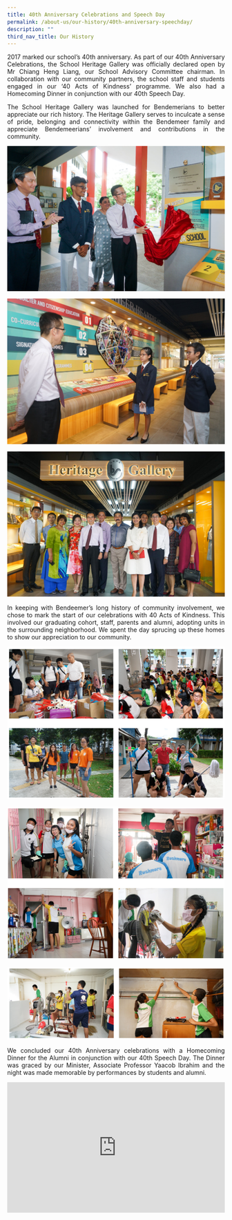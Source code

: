 ```yaml
---
title: 40th Anniversary Celebrations and Speech Day
permalink: /about-us/our-history/40th-anniversary-speechday/
description: ""
third_nav_title: Our History
---
```

<style>
.google-slides-container{ position: relative; width: 100%; padding-top: 60%; overflow: hidden; } .google-slides-container iframe{ position: absolute; top: 0; left: 0; width: 100%; height: 100%; }
</style>

<p style="text-align:justify">
2017 marked our school’s 40th anniversary. As part of our 40th Anniversary Celebrations, the School Heritage Gallery was officially declared open by Mr Chiang Heng Liang, our School Advisory Committee chairman. In collaboration with our community partners, the school staff and students engaged in our ‘40 Acts of Kindness’ programme. We also had a Homecoming Dinner in conjunction with our 40th Speech Day.</p>
<p style="text-align:justify">
The School Heritage Gallery was launched for Bendemerians to better appreciate our rich history. The Heritage Gallery serves to inculcate a sense of pride, belonging and connectivity within the Bendemeer family and appreciate Bendemeerians’ involvement and contributions in the community. </p>


![40th Anniversary Celebrations and Speech Day](/images/Aboutus/40th-dinner-01.jpg)

![40th Anniversary Celebrations and Speech Day](/images/Aboutus/40th-dinner-02.jpg)

![40th Anniversary Celebrations and Speech Day](/images/Aboutus/40th-dinner-03.jpg)


<p style="text-align:justify">
In keeping with Bendeemer’s long history of community involvement, we chose to mark the start of our celebrations with 40 Acts of Kindness. This involved our graduating cohort, staff, parents and alumni, adopting units in the surrounding neighborhood. We spent the day sprucing up these homes to show our appreciation to our community.</p>



![40 Acts of Kindness](/images/Aboutus/40th-llp-1.jpg)

![40 Acts of Kindness](/images/Aboutus/40th-llp-2.jpg)

![40 Acts of Kindness](/images/Aboutus/40th-llp-3.jpg)


<p style="text-align:justify">
We concluded our 40th Anniversary celebrations with a Homecoming Dinner for the Alumni in conjunction with our 40th Speech Day. The Dinner was graced by our Minister, Associate Professor Yaacob Ibrahim and the night was made memorable by performances by students and alumni.</p>

<div class="google-slides-container">

<iframe src="https://docs.google.com/presentation/d/e/2PACX-1vR-jAC15Fxosyfs9AD49WEYx22u6Eg6m2TvGZaXSJV6AVADoouTPNC_mWGOfkrgynywwS5pldfxgcZD/embed?start=true&loop=true&delayms=3000" frameborder="0" width="845" height="592" allowfullscreen="true" ></iframe>

</div>